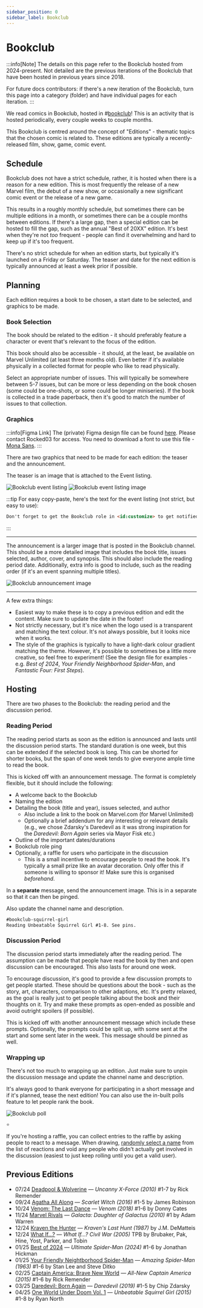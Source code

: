 ```yaml
---
sidebar_position: 0
sidebar_label: Bookclub
---
```


# Bookclub

:::info[Note]
The details on this page refer to the Bookclub hosted from 2024-present. Not detailed are the previous iterations of the Bookclub that have been hosted in previous years since 2018. 

For future docs contributors: if there's a new iteration of the Bookclub, turn this page into a category (folder) and have individual pages for each iteration.
:::

We read comics in Bookclub, hosted in #[bookclub](1110968611767582730)! This is an activity that is hosted periodically, every couple weeks to couple months.

This Bookclub is centred around the concept of "Editions" - thematic topics that the chosen comic is related to. These editions are typically a recently-released film, show, game, comic event.

## Schedule

Bookclub does not have a strict schedule, rather, it is hosted when there is a reason for a new edition. This is most frequently the release of a new Marvel film, the debut of a new show, or occasionally a new significant comic event or the release of a new game. 

This results in a roughly monthly schedule, but sometimes there can be multiple editions in a month, or sometimes there can be a couple months between editions. If there's a large gap, then a special edition can be hosted to fill the gap, such as the annual "Best of 20XX" edition. It's best when they're not *too* frequent - people can find it overwhelming and hard to keep up if it's too frequent.

There's no strict schedule for when an edition starts, but typically it's launched on a Friday or Saturday. The teaser and date for the next edition is typically announced at least a week prior if possible.

## Planning

Each edition requires a book to be chosen, a start date to be selected, and graphics to be made.

### Book Selection

The book should be related to the edition - it should preferably feature a character or event that's relevant to the focus of the edition.

This book should also be accessible - it should, at the least, be available on Marvel Unlimited (at least three months old). Even better if it's available physically in a collected format for people who like to read physically.   

Select an appropriate number of issues. This will typically be somewhere between 5-7 issues, but can be more or less depending on the book chosen (some could be one-shots, or some could be longer miniseries). If the book is collected in a trade paperback, then it's good to match the number of issues to that collection.

### Graphics

:::info[Figma Link]
The (private) Figma design file can be found [here](https://www.figma.com/design/OCnVWcbeylHqSI4FVUxgxn/Bookclub). Please contact Rocked03 for access. You need to download a font to use this file - [Mona Sans](https://fonts.google.com/specimen/Mona+Sans).
:::

There are two graphics that need to be made for each edition: the teaser and the announcement.

The teaser is an image that is attached to the Event listing. 

![Bookclub event listing](<../../../static/img/bookclub/event listing.png>)
![Bookclub event listing image](<../../../static/img/bookclub/2025-04 One World Under Doom Vol 1 Banner.png>)

:::tip
For easy copy-paste, here's the text for the event listing (not strict, but easy to use):
```markdown title="Copy-paste me!"
Don't forget to get the Bookclub role in <id:customize> to get notified of any updates!
```
:::

---

The announcement is a larger image that is posted in the Bookclub channel. This should be a more detailed image that includes the book title, issues selected, author, cover, and synopsis. This should also include the reading period date. Additionally, extra info is good to include, such as the reading order (if it's an event spanning multiple titles).

![Bookclub announcement image](<../../../static/img/bookclub/2025-04 One World Under Doom Vol 1.png>)

---

A few extra things:
- Easiest way to make these is to copy a previous edition and edit the content. Make sure to update the date in the footer!
- Not strictly necessary, but it's nice when the logo used is a transparent and matching the text colour. It's not always possible, but it looks nice when it works.
- The style of the graphics is typically to have a light-dark colour gradient matching the theme. However, it's possible to sometimes be a little more creative, so feel free to experiment! (See the design file for examples - e.g. *Best of 2024*, *Your Friendly Neighborhood Spider-Man*, and *Fantastic Four: First Steps*).

## Hosting

There are two phases to the Bookclub: the reading period and the discussion period.

### Reading Period

The reading period starts as soon as the edition is announced and lasts until the discussion period starts. The standard duration is one week, but this can be extended if the selected book is long. This can be shorted for shorter books, but the span of one week tends to give everyone ample time to read the book.

This is kicked off with an announcement message. The format is completely flexible, but it should include the following:
- A welcome back to the Bookclub
- Naming the edition
- Detailing the book (title and year), issues selected, and author
  - Also include a link to the book on Marvel.com (for Marvel Unlimited)
  - Optionally a brief addendum for any interesting or relevant details (e.g., we chose Zdarsky's Daredevil as it was strong inspiration for the *Daredevil: Born Again* series via Mayor Fisk etc.)
- Outline of the important dates/durations
- Bookclub role ping
- Optionally, a raffle for users who participate in the discussion
  - This is a small incentive to encourage people to read the book. It's typically a small prize like an avatar decoration. Only offer this if someone is willing to sponsor it! Make sure this is organised *beforehand*.

In a __separate__ message, send the announcement image. This is in a separate so that it can then be pinged.

Also update the channel name and description.

```markdown title="Example"
#bookclub-squirrel-girl
Reading Unbeatable Squirrel Girl #1-8. See pins.
```

### Discussion Period

The discussion period starts immediately after the reading period. The assumption can be made that people have read the book by then and open discussion can be encouraged. This also lasts for around one week. 

To encourage discussion, it's good to provide a few discussion prompts to get people started. These should be questions about the book - such as the story, art, characters, comparison to other adaptions, etc. It's pretty relaxed, as the goal is really just to get people talking about the book and their thoughts on it. Try and make these prompts as open-ended as possible and avoid outright spoilers (if possible).

This is kicked off with another announcement message which include these prompts. Optionally, the prompts could be split up, with some sent at the start and some sent later in the week. This message should be pinned as well.

### Wrapping up

There's not too much to wrapping up an edition. Just make sure to unpin the discussion message and update the channel name and description.

It's always good to thank everyone for participating in a short message and if it's planned, tease the next edition! You can also use the in-built polls feature to let people rank the book.

![Bookclub poll](<../../../static/img/bookclub/poll.png>)

```markdown title="Copy-paste me!"
⭐
```

If you're hosting a raffle, you can collect entries to the raffle by asking people to react to a message. When drawing, [randomly select a name](https://wheelofnames.com/) from the list of reactions and void any people who didn't actually get involved in the discussion (easiest to just keep rolling until you get a valid user).

## Previous Editions
- 07/24 [Deadpool & Wolverine](https://discord.com/channels/281648235557421056/1110968611767582730/1264873689749655592) — *Uncanny X-Force (2010)* #1-7 by Rick Remender
- 09/24 [Agatha All Along](https://discord.com/channels/281648235557421056/1110968611767582730/1286560138907357185) — *Scarlet Witch (2016)* #1-5 by James Robinson
- 10/24 [Venom: The Last Dance](https://discord.com/channels/281648235557421056/1110968611767582730/1299544836243853392) — *Venom (2018)* #1-6 by Donny Cates
- 11/24 [Marvel Rivals](https://discord.com/channels/281648235557421056/1110968611767582730/1307150975915786281) — *Galacta: Daughter of Galactus (2010)* #1 by Adam Warren
- 12/24 [Kraven the Hunter](https://discord.com/channels/281648235557421056/1110968611767582730/1311857059196571719) — *Kraven's Last Hunt (1987)* by J.M. DeMatteis
- 12/24 [What If...?](https://discord.com/channels/281648235557421056/1110968611767582730/1316938746670616690) — *What If...? Civil War (2005)* TPB by Brubaker, Pak, Hine, Yost, Parker, and Tobin
- 01/25 [Best of 2024](https://discord.com/channels/281648235557421056/1110968611767582730/1327129806839484486) — *Ultimate Spider-Man (2024)* #1-6 by Jonathan Hickman
- 01/25 [Your Friendly Neightborhood Spider-Man](https://discord.com/channels/281648235557421056/1110968611767582730/1335040138924916777) — *Amazing Spider-Man (1963)* #1-6 by Stan Lee and Steve Ditko
- 02/25 [Captain America: Brave New World](https://discord.com/channels/281648235557421056/1110968611767582730/1340198486620246110) — *All-New Captain America (2015)* #1-6 by Rick Remender
- 03/25 [Daredevil: Born Again](https://discord.com/channels/281648235557421056/1110968611767582730/1347679535478472787) — *Daredevil (2019)* #1-5 by Chip Zdarsky
- 04/25 [One World Under Doom Vol. 1](https://discord.com/channels/281648235557421056/1110968611767582730/1357907342712242441) — *Unbeatable Squirrel Girl (2015)* #1-8 by Ryan North

